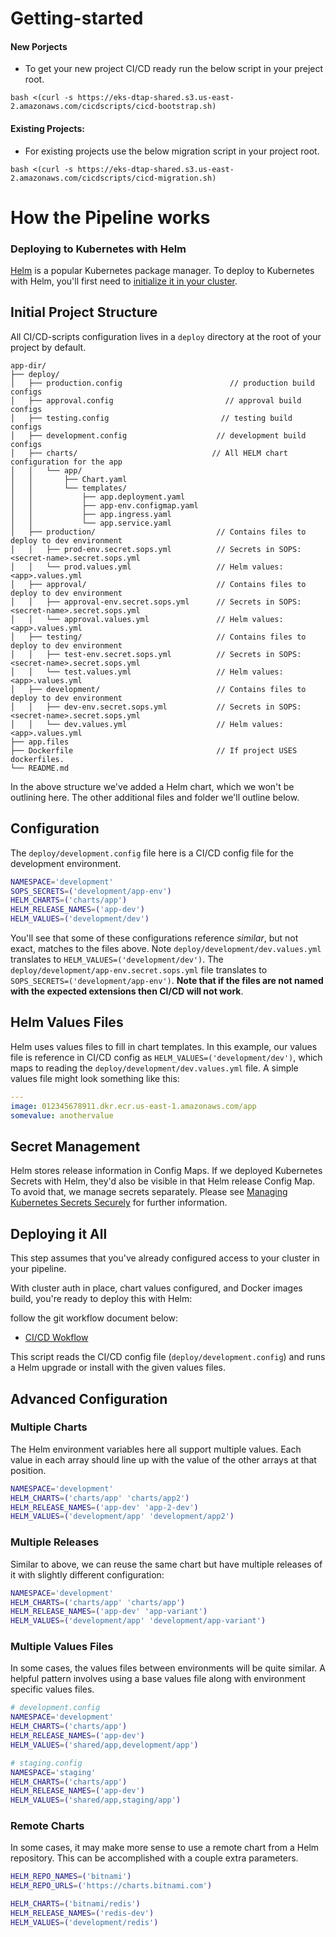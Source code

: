 # Getting-started

#### New Porjects
* To get your new project CI/CD ready run the below script in your preject root. 

```shell
bash <(curl -s https://eks-dtap-shared.s3.us-east-2.amazonaws.com/cicdscripts/cicd-bootstrap.sh)
```

#### Existing Projects:
* For existing projects use the below migration script in your project root.

```shell
bash <(curl -s https://eks-dtap-shared.s3.us-east-2.amazonaws.com/cicdscripts/cicd-migration.sh)
```

# How the Pipeline works
### Deploying to Kubernetes with Helm

[Helm](https://helm.sh/) is a popular Kubernetes package manager. To deploy to Kubernetes with Helm, you'll first need to [initialize it in your cluster](https://docs.helm.sh/using_helm#install-helm).

## Initial Project Structure

All CI/CD-scripts configuration lives in a `deploy` directory at the root of your project by default.

```plaintext
app-dir/
├── deploy/
│   ├── production.config                        // production build configs
│   ├── approval.config                         // approval build configs
│   ├── testing.config                         // testing build configs
│   ├── development.config                    // development build configs
│   ├── charts/                              // All HELM chart configuration for the app
│   │   └── app/
│   │       ├── Chart.yaml
│   │       └── templates/
│   │           ├── app.deployment.yaml
│   │           ├── app-env.configmap.yaml
│   │           ├── app.ingress.yaml
│   │           └── app.service.yaml
│   ├── production/                           // Contains files to deploy to dev environment
│   │   ├── prod-env.secret.sops.yml          // Secrets in SOPS: <secret-name>.secret.sops.yml
│   │   └── prod.values.yml                   // Helm values: <app>.values.yml
│   ├── approval/                             // Contains files to deploy to dev environment
│   │   ├── approval-env.secret.sops.yml      // Secrets in SOPS: <secret-name>.secret.sops.yml
│   │   └── approval.values.yml               // Helm values: <app>.values.yml
│   ├── testing/                              // Contains files to deploy to dev environment
│   │   ├── test-env.secret.sops.yml          // Secrets in SOPS: <secret-name>.secret.sops.yml
│   │   └── test.values.yml                   // Helm values: <app>.values.yml
│   ├── development/                          // Contains files to deploy to dev environment
│   │   ├── dev-env.secret.sops.yml           // Secrets in SOPS: <secret-name>.secret.sops.yml
│   │   └── dev.values.yml                    // Helm values: <app>.values.yml
├── app.files
├── Dockerfile                                // If project USES dockerfiles.
└── README.md
```

In the above structure we've added a Helm chart, which we won't be outlining here. The other additional files and folder we'll outline below.

## Configuration
The `deploy/development.config` file here is a CI/CD config file for the development environment.

```bash
NAMESPACE='development'
SOPS_SECRETS=('development/app-env')
HELM_CHARTS=('charts/app')
HELM_RELEASE_NAMES=('app-dev')
HELM_VALUES=('development/dev')
```

You'll see that some of these configurations reference _similar_, but not exact, matches to the files above. Note `deploy/development/dev.values.yml` translates to `HELM_VALUES=('development/dev')`. The `deploy/development/app-env.secret.sops.yml` file translates to `SOPS_SECRETS=('development/app-env')`. **Note that if the files are not named with the expected extensions then CI/CD will not work**.

## Helm Values Files
Helm uses values files to fill in chart templates. In this example, our values file is reference in CI/CD config as `HELM_VALUES=('development/dev')`, which maps to reading the `deploy/development/dev.values.yml` file. A simple values file might look something like this:

```yaml
---
image: 012345678911.dkr.ecr.us-east-1.amazonaws.com/app
somevalue: anothervalue
```

## Secret Management
Helm stores release information in Config Maps. If we deployed Kubernetes Secrets with Helm, they'd also be visible in that Helm release Config Map. To avoid that, we manage secrets separately. Please see [Managing Kubernetes Secrets Securely](https://git.prod.cellulant.com/ops-templates/ci-cd-workflows/rok8s-scripts/getting-started/blob/master/docs/secrets.md) for further information.

## Deploying it All
This step assumes that you've already configured access to your cluster in your pipeline.

With cluster auth in place, chart values configured, and Docker images build, you're ready to deploy this with Helm:

follow the git workflow document below:
* [ CI/CD Wokflow ](https://git.prod.cellulant.com/ops-templates/ci-cd-workflows/rok8s-scripts/getting-started/-/wikis/home) 

This script reads the CI/CD config file (`deploy/development.config`) and runs a Helm upgrade or install with the given values files.

## Advanced Configuration

### Multiple Charts
The Helm environment variables here all support multiple values. Each value in each array should line up with the value of the other arrays at that position.

```bash
NAMESPACE='development'
HELM_CHARTS=('charts/app' 'charts/app2')
HELM_RELEASE_NAMES=('app-dev' 'app-2-dev')
HELM_VALUES=('development/app' 'development/app2')
```

### Multiple Releases
Similar to above, we can reuse the same chart but have multiple releases of it with slightly different configuration:

```bash
NAMESPACE='development'
HELM_CHARTS=('charts/app' 'charts/app')
HELM_RELEASE_NAMES=('app-dev' 'app-variant')
HELM_VALUES=('development/app' 'development/app-variant')
```

### Multiple Values Files
In some cases, the values files between environments will be quite similar. A helpful pattern involves using a base values file along with environment specific values files.

```bash
# development.config
NAMESPACE='development'
HELM_CHARTS=('charts/app')
HELM_RELEASE_NAMES=('app-dev')
HELM_VALUES=('shared/app,development/app')

# staging.config
NAMESPACE='staging'
HELM_CHARTS=('charts/app')
HELM_RELEASE_NAMES=('app-dev')
HELM_VALUES=('shared/app,staging/app')
```

### Remote Charts
In some cases, it may make more sense to use a remote chart from a Helm repository. This can be accomplished with a couple extra parameters.

```bash
HELM_REPO_NAMES=('bitnami')
HELM_REPO_URLS=('https://charts.bitnami.com')

HELM_CHARTS=('bitnami/redis')
HELM_RELEASE_NAMES=('redis-dev')
HELM_VALUES=('development/redis')
```
